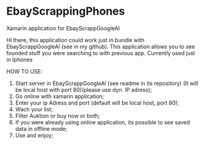 # EbayScrappingPhones
Xamarin application for EbayScrappGoogleAI

Hi there, this application could work just in bundle with EbayScrappGoogleAI (see in my github).
This application allows you to see founded stuff you were searching to with previous app.
Currently used just in Iphones

HOW TO USE:
1) Start server in EbayScrappGoogleAI (see readme in its repository) (It will be local host with port 80)(please use dyn. IP adress);
2) Go online with xamarin application;
3) Enter your ip Adress and port (default will be local host, port 80);
4) Wach your list;
5) Filter Auktion or buy now or both;
6) If you were already using online application, its possible to see saved data in offline mode;
7) Use and enjoy;

